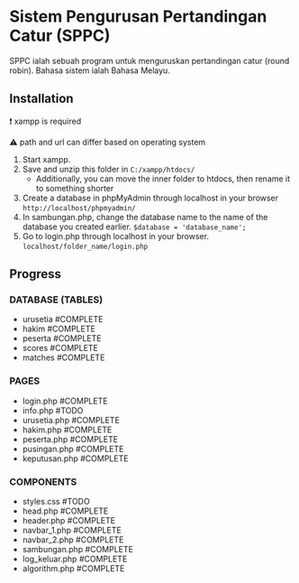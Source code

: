 # Sistem Pengurusan Pertandingan Catur (SPPC)

SPPC ialah sebuah program untuk menguruskan pertandingan catur (round robin). Bahasa sistem ialah Bahasa Melayu.

## Installation
❗ xampp is required

⚠️ path and url can differ based on operating system

1. Start xampp.
2. Save and unzip this folder in ```C:/xampp/htdocs/``` 
    - Additionally, you can move the inner folder to htdocs, then rename it to something shorter
3. Create a database in phpMyAdmin through localhost in your browser ```http://localhost/phpmyadmin/```
4. In sambungan.php, change the database name to the name of the database you created earlier. ```$database = 'database_name';```
5. Go to login.php through localhost in your browser. ```localhost/folder_name/login.php```

## Progress
### DATABASE (TABLES)
- urusetia #COMPLETE
- hakim #COMPLETE
- peserta #COMPLETE
- scores #COMPLETE
- matches #COMPLETE

### PAGES
- login.php #COMPLETE
- info.php #TODO
- urusetia.php #COMPLETE
- hakim.php #COMPLETE
- peserta.php #COMPLETE
- pusingan.php #COMPLETE
- keputusan.php #COMPLETE

### COMPONENTS
- styles.css #TODO
- head.php #COMPLETE
- header.php #COMPLETE
- navbar_1.php #COMPLETE
- navbar_2.php #COMPLETE
- sambungan.php #COMPLETE
- log_keluar.php #COMPLETE
- algorithm.php #COMPLETE

